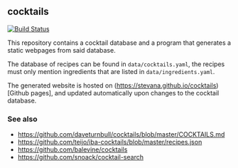 ## cocktails

[![Build Status](https://api.travis-ci.org/stevana/cocktails.svg?branch=master)](https://travis-ci.org/stevana/cocktails)

This repository contains a cocktail database and a program that
generates a static webpages from said database.

The database of recipes can be found in `data/cocktails.yaml`, the
recipes must only mention ingredients that are listed in
`data/ingredients.yaml`.

The generated website is hosted on (https://stevana.github.io/cocktails)[Github
pages], and updated automatically upon changes to the cocktail database.

### See also

  * https://github.com/daveturnbull/cocktails/blob/master/COCKTAILS.md
  * https://github.com/teijo/iba-cocktails/blob/master/recipes.json
  * https://github.com/balevine/cocktails
  * https://github.com/snoack/cocktail-search
